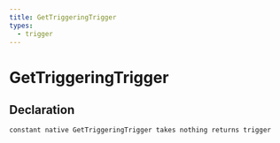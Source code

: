 ```yaml
---
title: GetTriggeringTrigger
types:
  - trigger
---
```


# GetTriggeringTrigger

## Declaration

```jass
constant native GetTriggeringTrigger takes nothing returns trigger
```
